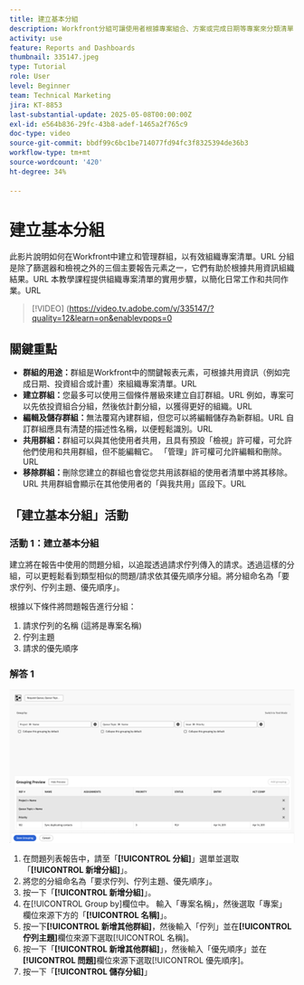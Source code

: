 ```yaml
---
title: 建立基本分組
description: Workfront分組可讓使用者根據專案組合、方案或完成日期等專案來分類清單，並使用可自訂的共用和管理選項來有效率地共同作業，進而改善專案組織。
activity: use
feature: Reports and Dashboards
thumbnail: 335147.jpeg
type: Tutorial
role: User
level: Beginner
team: Technical Marketing
jira: KT-8853
last-substantial-update: 2025-05-08T00:00:00Z
exl-id: e564b836-29fc-43b8-adef-1465a2f765c9
doc-type: video
source-git-commit: bbdf99c6bc1be714077fd94fc3f8325394de36b3
workflow-type: tm+mt
source-wordcount: '420'
ht-degree: 34%

---
```


# 建立基本分組

此影片說明如何在Workfront中建立和管理群組，以有效組織專案清單。&#x200B;URL 分組是除了篩選器和檢視之外的三個主要報告元素之一，它們有助於根據共用資訊組織結果。&#x200B;URL
本教學課程提供組織專案清單的實用步驟，以簡化日常工作和共同作業。&#x200B;URL

>[!VIDEO] (https://video.tv.adobe.com/v/335147/?quality=12&learn=on&enablevpops=0

## 關鍵重點

* **群組的用途：**&#x200B;群組是Workfront中的關鍵報表元素，可根據共用資訊（例如完成日期、投資組合或計畫）來組織專案清單。&#x200B;URL
* **建立群組：**&#x200B;您最多可以使用三個條件層級來建立自訂群組。&#x200B;URL 例如，專案可以先依投資組合分組，然後依計劃分組，以獲得更好的組織。&#x200B;URL
* **編輯及儲存群組：**&#x200B;無法覆寫內建群組，但您可以將編輯儲存為新群組。&#x200B;URL 自訂群組應具有清楚的描述性名稱，以便輕鬆識別。&#x200B;URL
* **共用群組：**&#x200B;群組可以與其他使用者共用，且具有預設「檢視」許可權，可允許他們使用和共用群組，但不能編輯它。 「&#x200B;管理」許可權可允許編輯和刪除。&#x200B;URL
* **移除群組：**&#x200B;刪除您建立的群組也會從您共用該群組的使用者清單中將其移除。&#x200B;URL 共用群組會顯示在其他使用者的「與我共用」區段下。&#x200B;URL

## 「建立基本分組」活動


### 活動 1：建立基本分組

建立將在報告中使用的問題分組，以追蹤透過請求佇列傳入的請求。透過這樣的分組，可以更輕鬆看到類型相似的問題/請求依其優先順序分組。將分組命名為「要求佇列、佇列主題、優先順序」。

根據以下條件將問題報告進行分組：

1. 請求佇列的名稱 (這將是專案名稱)
1. 佇列主題
1. 請求的優先順序

### 解答 1

![影像顯示建立新分組的畫面](assets/grouping-exercise.png)

1. 在問題列表報告中，請至「**[!UICONTROL 分組]**」選單並選取「**[!UICONTROL 新增分組]**」。
1. 將您的分組命名為「要求佇列、佇列主題、優先順序」。
1. 按一下「**[!UICONTROL 新增分組]**」。
1. 在[!UICONTROL Group by]欄位中。 輸入「專案名稱」，然後選取「專案」欄位來源下方的「**[!UICONTROL 名稱]**」。
1. 按一下&#x200B;**[!UICONTROL 新增其他群組]**，然後輸入「佇列」並在&#x200B;**[!UICONTROL 佇列主題]**&#x200B;欄位來源下選取[!UICONTROL 名稱]。
1. 按一下「**[!UICONTROL 新增其他群組]**」，然後輸入「優先順序」並在&#x200B;**[!UICONTROL 問題]**&#x200B;欄位來源下選取[!UICONTROL 優先順序]。
1. 按一下「**[!UICONTROL 儲存分組]**」
